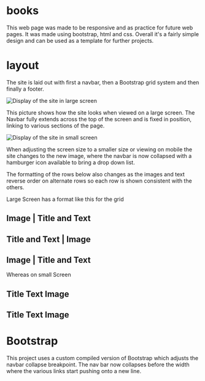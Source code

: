 # books

This web page was made to be responsive and as practice for future web pages. It was made using bootstrap, html and css. Overall it's a fairly simple design and can be used as a template for further projects.

# layout

The site is laid out with first a navbar, then a Bootstrap grid system and then finally a footer.

![Display of the site in large screen](https://i.imgur.com/r2nXvZt.png)

This picture shows how the site looks when viewed on a large screen. The Navbar fully extends across the top of the screen and is fixed in position, linking to various sections of the page.

![Display of the site in small screen](https://i.imgur.com/qLwsmrl.png)

When adjusting the screen size to a smaller size or viewing on mobile the site changes to the new image, where the navbar is now collapsed with a hamburger icon available to bring a drop down list.

The formatting of the rows below also changes as the images and text reverse order on alternate rows so each row is shown consistent with the others.

Large Screen has a format like this for the grid

Image | Title and Text
----------------------
Title and Text | Image
----------------------
Image | Title and Text
----------------------

Whereas on small Screen

Title
Text
Image
-----
Title
Text
Image
-----

# Bootstrap

This project uses a custom compiled version of Bootstrap which adjusts the navbar collapse breakpoint. The nav bar now collapses before the width where the various links start pushing onto a new line.
